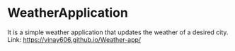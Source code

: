 # WeatherApplication
It is a simple weather application that updates the weather of a desired city.
Link: https://vinay606.github.io/Weather-app/
